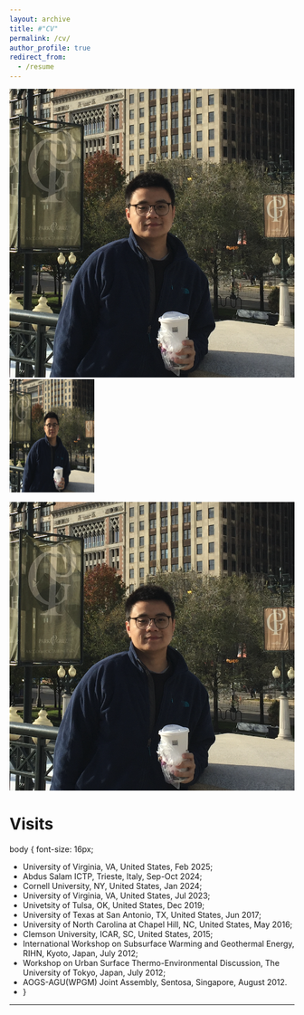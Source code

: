 ```yaml
---
layout: archive
title: #"CV"
permalink: /cv/
author_profile: true
redirect_from:
  - /resume
---
```


<img src="images/xz1.png" alt="Person's Name">
<img src="images/xz1.png" alt="Person's Name" width="150" height="200" />  

![Person's Name](images/xz1.png)

  
Visits
======
body {
  font-size: 16px;
* University of Virginia, VA, United States, Feb 2025;
* Abdus Salam ICTP, Trieste, Italy, Sep-Oct 2024;
* Cornell University, NY, United States, Jan 2024;
* University of Virginia, VA, United States, Jul 2023;
* Univetsity of Tulsa, OK, United States, Dec 2019;
* University of Texas at San Antonio, TX, United States, Jun 2017;
* University of North Carolina at Chapel Hill, NC, United States, May 2016;
* Clemson University, ICAR, SC, United States, 2015;
* International Workshop on Subsurface Warming and Geothermal Energy, RIHN, Kyoto, Japan, July 2012;
* Workshop on Urban Surface Thermo-Environmental Discussion, The University of Tokyo, Japan, July 2012;
* AOGS-AGU(WPGM) Joint Assembly, Sentosa, Singapore, August 2012.
* }
 


  
---

